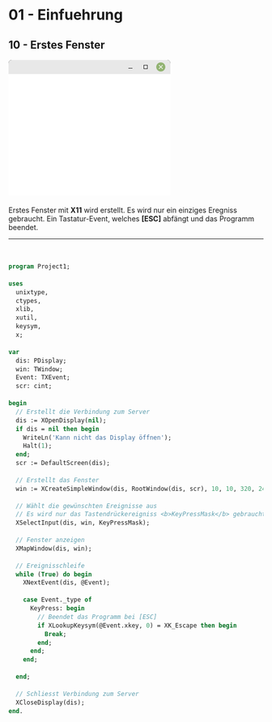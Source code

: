 # 01 - Einfuehrung
## 10 - Erstes Fenster

<img src="image.png" alt="Selfhtml"><br><br>
Erstes Fenster mit <b>X11</b> wird erstellt.
Es wird nur ein einziges Eregniss gebraucht.
Ein Tastatur-Event, welches <b>[ESC]</b> abfängt und das Programm beendet.
<hr><br>

```pascal
program Project1;

uses
  unixtype,
  ctypes,
  xlib,
  xutil,
  keysym,
  x;

var
  dis: PDisplay;
  win: TWindow;
  Event: TXEvent;
  scr: cint;

begin
  // Erstellt die Verbindung zum Server
  dis := XOpenDisplay(nil);
  if dis = nil then begin
    WriteLn('Kann nicht das Display öffnen');
    Halt(1);
  end;
  scr := DefaultScreen(dis);

  // Erstellt das Fenster
  win := XCreateSimpleWindow(dis, RootWindow(dis, scr), 10, 10, 320, 240, 1, BlackPixel(dis, scr), WhitePixel(dis, scr));

  // Wählt die gewünschten Ereignisse aus
  // Es wird nur das Tastendrückereigniss <b>KeyPressMask</b> gebraucht.
  XSelectInput(dis, win, KeyPressMask);

  // Fenster anzeigen
  XMapWindow(dis, win);

  // Ereignisschleife
  while (True) do begin
    XNextEvent(dis, @Event);

    case Event._type of
      KeyPress: begin
        // Beendet das Programm bei [ESC]
        if XLookupKeysym(@Event.xkey, 0) = XK_Escape then begin
          Break;
        end;
      end;
    end;

  end;

  // Schliesst Verbindung zum Server
  XCloseDisplay(dis);
end.
```


